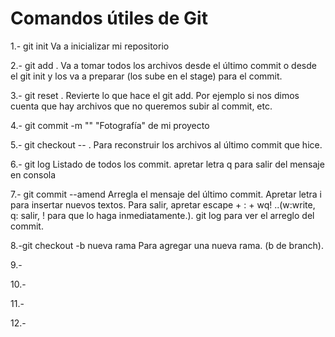 # Comandos útiles de Git

1.- git init
Va a inicializar mi repositorio

2.- git add . 
Va a tomar todos los archivos desde el último commit o desde el git init y los va a preparar (los sube en el stage) para el commit. 

3.- git reset .
   Revierte lo que hace el git add. Por ejemplo si nos dimos cuenta que hay archivos que no queremos subir al commit, etc.

4.- git commit -m ""
"Fotografía" de mi proyecto

5.- git checkout -- .
Para reconstruir los archivos al último commit que hice. 

6.- git log
Listado de todos los commit. apretar letra q para salir del mensaje en consola

7.- git commit --amend
Arregla el mensaje del último commit. Apretar letra i para insertar nuevos textos. Para salir, apretar escape + : + wq!   ..(w:write, q: salir, ! para que lo haga inmediatamente.).
git log para ver el arreglo del commit.

8.-git checkout -b nueva rama
Para agregar una nueva rama. (b de branch).

9.-

10.-

11.-

12.-
